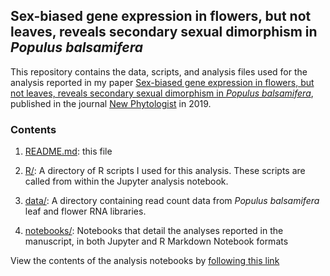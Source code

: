 ## Sex-biased gene expression in flowers, but not leaves, reveals secondary sexual dimorphism in *Populus balsamifera*

This repository contains the data, scripts, and analysis files used for the
analysis reported in my paper [Sex-biased gene expression in flowers, but not leaves,
reveals secondary sexual dimorphism in *Populus balsamifera*](https://doi.org/10.1111/nph.15421),
published in the journal [New Phytologist](https://nph.onlinelibrary.wiley.com/journal/14698137)
in 2019.

### Contents

1. [README.md](https://github.com/BrianSanderson/gene-expression/blob/master/README.md): this file

2. [R/](https://github.com/BrianSanderson/gene-expression/blob/master/R/): A directory of R scripts I used for this analysis. These scripts are called from within the Jupyter analysis notebook.

3. [data/](https://github.com/BrianSanderson/gene-expression/blob/master/data/): A directory containing read count data from *Populus balsamifera* leaf and flower RNA libraries.

4. [notebooks/](https://github.com/BrianSanderson/gene-expression/blob/master/notebooks): Notebooks that detail the analyses reported in the manuscript, in both Jupyter and R Markdown Notebook formats

View the contents of the analysis notebooks by [following this link](https://github.com/BrianSanderson/gene-expression/blob/master/notebooks/DGEanalysis.md)
